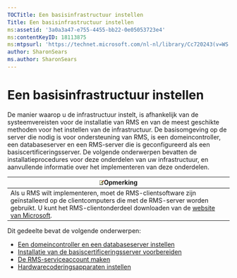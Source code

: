 ```yaml
---
TOCTitle: Een basisinfrastructuur instellen
Title: Een basisinfrastructuur instellen
ms:assetid: '3a0a3a47-e755-4455-bb22-0e05053723e4'
ms:contentKeyID: 18113875
ms:mtpsurl: 'https://technet.microsoft.com/nl-nl/library/Cc720243(v=WS.10)'
author: SharonSears
ms.author: SharonSears
---
```


Een basisinfrastructuur instellen
=================================

De manier waarop u de infrastructuur instelt, is afhankelijk van de systeemvereisten voor de installatie van RMS en van de meest geschikte methoden voor het instellen van de infrastructuur. De basisomgeving op de server die nodig is voor ondersteuning van RMS, is een domeincontroller, een databaseserver en een RMS-server die is geconfigureerd als een basiscertificeringsserver. De volgende onderwerpen bevatten de installatieprocedures voor deze onderdelen van uw infrastructuur, en aanvullende informatie over het implementeren van deze onderdelen.

| ![](/security-updates/images/Cc720243.note(WS.10).gif)Opmerking                                                                                                                                                                                       |
|------------------------------------------------------------------------------------------------------------------------------------------------------------------------------------------------------------------------------------------------------------------|
| Als u RMS wilt implementeren, moet de RMS-clientsoftware zijn geïnstalleerd op de clientcomputers die met de RMS-server worden gebruikt. U kunt het RMS-clientonderdeel downloaden van de [website van Microsoft](http://go.microsoft.com/fwlink/?linkid=18134). |

Dit gedeelte bevat de volgende onderwerpen:

-   [Een domeincontroller en een databaseserver instellen](https://technet.microsoft.com/d20f8305-9f9e-4760-bfbf-82824db60d1f)
-   [Installatie van de basiscertificeringsserver voorbereiden](https://technet.microsoft.com/ed51605e-8b17-4155-8d83-f6777f499b7b)
-   [De RMS-serviceaccount maken](https://technet.microsoft.com/6eb38729-f0f0-431a-bc8c-17102cf175d8)
-   [Hardwarecoderingsapparaten instellen](https://technet.microsoft.com/3a35a8ea-696c-4005-9892-cac6e773497a)
